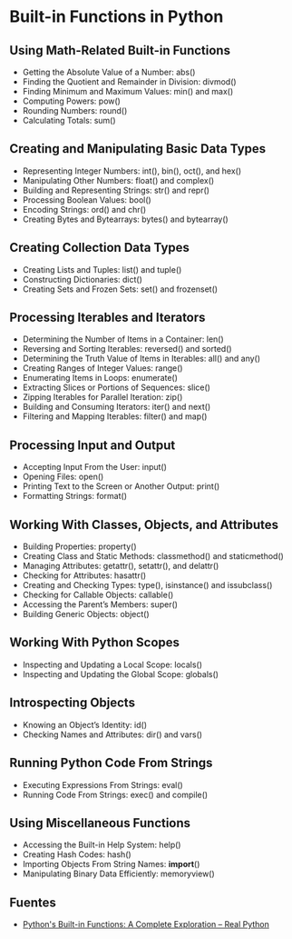 # Built-in Functions in Python

## Using Math-Related Built-in Functions

- Getting the Absolute Value of a Number: abs()
- Finding the Quotient and Remainder in Division: divmod()
- Finding Minimum and Maximum Values: min() and max()
- Computing Powers: pow()
- Rounding Numbers: round()
- Calculating Totals: sum()

## Creating and Manipulating Basic Data Types

- Representing Integer Numbers: int(), bin(), oct(), and hex()
- Manipulating Other Numbers: float() and complex()
- Building and Representing Strings: str() and repr()
- Processing Boolean Values: bool()
- Encoding Strings: ord() and chr()
- Creating Bytes and Bytearrays: bytes() and bytearray()

## Creating Collection Data Types

- Creating Lists and Tuples: list() and tuple()
- Constructing Dictionaries: dict()
- Creating Sets and Frozen Sets: set() and frozenset()

## Processing Iterables and Iterators

- Determining the Number of Items in a Container: len()
- Reversing and Sorting Iterables: reversed() and sorted()
- Determining the Truth Value of Items in Iterables: all() and any()
- Creating Ranges of Integer Values: range()
- Enumerating Items in Loops: enumerate()
- Extracting Slices or Portions of Sequences: slice()
- Zipping Iterables for Parallel Iteration: zip()
- Building and Consuming Iterators: iter() and next()
- Filtering and Mapping Iterables: filter() and map()

## Processing Input and Output

- Accepting Input From the User: input()
- Opening Files: open()
- Printing Text to the Screen or Another Output: print()
- Formatting Strings: format()

## Working With Classes, Objects, and Attributes

- Building Properties: property()
- Creating Class and Static Methods: classmethod() and staticmethod()
- Managing Attributes: getattr(), setattr(), and delattr()
- Checking for Attributes: hasattr()
- Creating and Checking Types: type(), isinstance() and issubclass()
- Checking for Callable Objects: callable()
- Accessing the Parent’s Members: super()
- Building Generic Objects: object()

## Working With Python Scopes

- Inspecting and Updating a Local Scope: locals()
- Inspecting and Updating the Global Scope: globals()

## Introspecting Objects

- Knowing an Object’s Identity: id()
- Checking Names and Attributes: dir() and vars()

## Running Python Code From Strings

- Executing Expressions From Strings: eval()
- Running Code From Strings: exec() and compile()

## Using Miscellaneous Functions

- Accessing the Built-in Help System: help()
- Creating Hash Codes: hash()
- Importing Objects From String Names: __import__()
- Manipulating Binary Data Efficiently: memoryview()

## Fuentes

- [Python&#x27;s Built-in Functions: A Complete Exploration – Real Python](https://realpython.com/python-built-in-functions/?utm_source=notification_summary&utm_medium=email&utm_campaign=2024-06-29)

